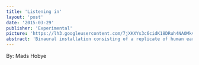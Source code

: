 ```yaml
---
title: 'Listening in'
layout: 'post'
date: '2015-03-29'
publisher: 'Experimental'
picture: 'https://lh3.googleusercontent.com/7jXKXYs3c6cidK18DRuh4NAOMkvliuhfedM4uXKGRG8vFBTgz8qMiWfgh0r9_1pey4W6NmTZyOIg3A=s603'
abstract: 'Binaural installation consisting of a replicate of human ears. Each ear has a build in microphone. The sound from the ears are transferred to a remote location where a person can listen from inside the art piece itself. The natural shape of the ear mimics the distortion found if listening with ones own ears.'
---
```

By: Mads Hobye
